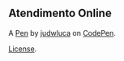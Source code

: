 Atendimento Online
------------------


A [Pen](https://codepen.io/judwluca/pen/WNgZpBP) by [judwluca](https://codepen.io/judwluca) on [CodePen](https://codepen.io).

[License](https://codepen.io/license/pen/WNgZpBP).